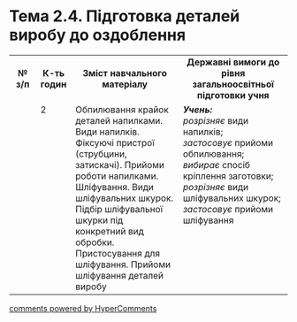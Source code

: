 <div id="hypercomments_widget" class="js-hypercomments-widget invisible"></div>

# Тема 2.4.  Підготовка деталей виробу до оздоблення

<table>
  <tr>
    <td width="10%" align="center"><b>№ з/п</b></td>
    <td width="10%" align="center"><b>К-ть годин</b></td>
    <td width="40%" align="center"><b>Зміст навчального матеріалу</b></td>
    <td width="40%" align="center"><b>Державні вимоги до рівня загальноосвітньої підготовки учня</b></td>
  </tr>
  <tr>
<td width="10%" style="vertical-align:top !important;"></td>
<td width="10%" style="vertical-align:top !important;">2</td>
    <td width="40%" style="vertical-align:top !important;">
Обпилювання крайок деталей напилками. Види напилків. Фіксуючі пристрої (струбцини, затискачі). Прийоми роботи напилками. Шліфування. Види шліфувальних шкурок. Підбір шліфувальної шкурки під конкретний вид обробки. Пристосування для шліфування. Прийоми шліфування деталей виробу 
</td>
    <td width="40%" style="vertical-align:top !important;">
<i><b>Учень:</b></i><br>
<i>розрізняє</i> види напилків;<br>
<i>застосовує</i> прийоми обпилювання;<br>
<i>вибирає</i> спосіб кріплення заготовки;<br>
<i>розрізняє</i> види шліфувальних шкурок;<br>
<i>застосовує</i> прийоми шліфування
</td>
  </tr>
</table>

<div class="js-hypercomments-container">
<a href="http://hypercomments.com" class="hc-link" title="comments widget">comments powered by HyperComments</a>
</div>
